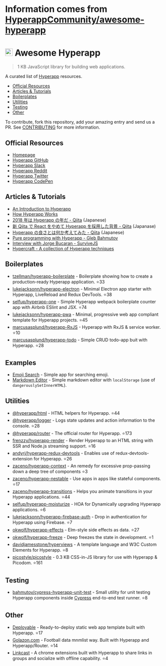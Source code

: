 # Information comes from [HyperappCommunity/awesome-hyperapp](https://github.com/HyperappCommunity/awesome-hyperapp)
# <img height=24 src=https://cdn.rawgit.com/JorgeBucaran/f53d2c00bafcf36e84ffd862f0dc2950/raw/882f20c970ff7d61aa04d44b92fc3530fa758bc0/Hyperapp.svg> Awesome Hyperapp

> 1 KB JavaScript library for building web applications.

A curated list of [Hyperapp](https://github.com/hyperapp/hyperapp) resources.

<!-- TOC -->

* [Official Resources](#official-resources)
* [Articles & Tutorials](#articles--tutorials)
* [Boilerplates](#boilerplates)
* [Utilities](#utilities)
* [Testing](#testing)
* [Other](#other)

<!-- /TOC -->

To contribute, fork this repository, add your amazing entry and send us a PR. See [CONTRIBUTING](/CONTRIBUTING.md) for more information.

## Official Resources

* [Homepage](https://hyperapp.js.org)
* [Hyperapp GitHub](https://github.com/hyperapp/hyperapp/tree/master/docs)
* [Hyperapp Slack](https://hyperappjs.herokuapp.com/)
* [Hyperapp Reddit](https://www.reddit.com/r/hyperapp/)
* [Hyperapp Twitter](https://twitter.com/hyperappjs)
* [Hyperapp CodePen](https://codepen.io/hyperapp/)

## Articles & Tutorials

* [An Introduction to Hyperapp](https://gist.github.com/JorgeBucaran/e63a1c7976b63df11f53bfbc1a7f4607)
* [How Hyperapp Works](https://gist.github.com/JorgeBucaran/8dc33b7947f3193eb2ea3d5700e27036)
* [2018 年は Hyperapp の年だ - Qiita](https://qiita.com/JorgeBucaran/items/c48446babe0627e25ee6) (Japanese)
* [新 Qiita で React をやめて Hyperapp を採用した背景 - Qiita](https://qiita.com/yuku_t/items/2839e57a1933507f36b4) (Japanase)
* [Hyperapp の良さとは何か考えてみた - Qiita](https://qiita.com/ababup1192/items/0dd5c70bee5feaf5dea3) (Japanese)
* [Pure programming with Hyperapp - Gleb Bahmutov](https://glebbahmutov.com/blog/pure-programming-with-hyper-app)
* [Interview with Jorge Bucaran - SurviveJS](https://survivejs.com/blog/hyperapp-interview)
* [Hypercraft - A collection of Hyperapp techniques](https://zaceno.github.io/hypercraft/)

## Boilerplates

* [tzellman/hyperapp-boilerplate](https://github.com/tzellman/hyperapp-boilerplate) - Boilerplate showing how to create a production-ready Hyperapp application. :star:33
* [lukejacksonn/hyperapp-electron](https://github.com/lukejacksonn/hyperapp-electron) - Minimal Electron app starter with Hyperapp, LiveReload and Redux DevTools. :star:38
* [selfup/hyperapp-one](https://github.com/selfup/hyperapp-one) - Simple Hyperapp webpack boilerplate counter app with Airbnb ESlint and JSX. :star:74
* [lukejacksonn/hyperapp-pwa](https://github.com/lukejacksonn/hyperapp-pwa) - Minimal, progressive web app compliant template for Hyperapp projects. :star:45
* [marcusasplund/hyperapp-RxJS](https://github.com/marcusasplund/hyperapp-RxJS) - Hyperapp with RxJS & service worker. :star:10
* [marcusasplund/hyperapp-todo](https://github.com/marcusasplund/hyperapp-todo-simple) - Simple CRUD todo-app buit with Hyperapp. :star:28

## Examples

* [Emoji Search](https://codepen.io/ismamz/pen/ppGMWM) - Simple app for searching emoji.
* [Markdown Editor](https://codepen.io/ismamz/pen/wpNvmy) - Simple markdown editor with `localStorage` (use of `dangerouslySetInnerHTML`).

## Utilities

* [@hyperapp/html](https://github.com/hyperapp/html) - HTML helpers for Hyperapp. :star:44
* [@hyperapp/logger](https://github.com/hyperapp/logger) - Logs state updates and action information to the console. :star:28
* [@hyperapp/router](https://github.com/hyperapp/router) - The official router for Hyperapp. :star:173
* [frenzzy/hyperapp-render](https://github.com/frenzzy/hyperapp-render) - Render Hyperapp to an HTML string with SSR and Node.js streaming support. :star:16
* [andyrj/hyperapp-redux-devtools](https://github.com/andyrj/hyperapp-redux-devtools) - Enables use of redux-devtools-extension for Hyperapp. :star:26
* [zaceno/hyperapp-context](https://github.com/zaceno/hyperapp-context) - An remedy for excessive prop-passing down a deep tree of components :star:3
* [zaceno/hyperapp-nestable](https://github.com/zaceno/hyperapp-nestable) - Use apps in apps like stateful components. :star:17
* [zaceno/hyperapp-transitions](https://github.com/zaceno/hyperapp-transitions) - Helps you animate transitions in your Hyperapp applications. :star:44
* [selfup/hyperapp-moisturize](https://github.com/selfup/hyperapp-moisturize) - HOA for Dynamically upgrading Hyperapp applications. :star:6
* [lukejacksonn/hyperapp-firebase-auth](https://github.com/lukejacksonn/hyperapp-firebase-auth) - Drop in authentication for Hyperapp using Firebase. :star:7
* [okwolf/hyperapp-effects](https://github.com/okwolf/hyperapp-effects) - Elm-style side effects as data. :star:27
* [okwolf/hyperapp-freeze](https://github.com/okwolf/hyperapp-freeze) - Deep freezes the state in development. :star:1
* [davidjamesstone/hyperviews](https://github.com/davidjamesstone/hyperviews) - A template language and W3C Custom Elements for Hyperapp. :star:8
* [picostyle/picostyle](https://github.com/picostyle/picostyle) - 0.3 KB CSS-in-JS library for use with Hyperapp & Picodom. :star:161

## Testing

* [bahmutov/cypress-hyperapp-unit-test](https://github.com/bahmutov/cypress-hyperapp-unit-test) - Small utility for unit testing Hyperapp components inside [Cypress](https://github.com/cypress-io/cypress) end-to-end test runner. :star:8

## Other

* [Deployable](https://github.com/lukejacksonn/deployable) - Ready-to-deploy static web app template built with Hyperapp. :star:17
* [Golazon.com](https://github.com/sobstel/golazon) - Football data mnmlist way. Built with Hyperapp and Hyperapp/Router. :star:14
* [Linkcast](https://github.com/ajaxtown/linkcast) - A chrome extensions built with Hyperapp to share links in groups and socialize with offline capability. :star:4

